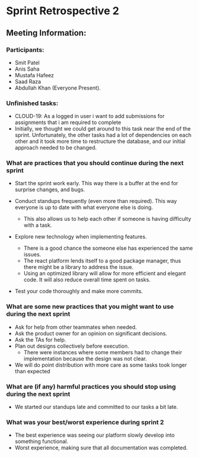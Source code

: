 # Sprint Retrospective 2

## Meeting Information:

### Participants: 
- Smit Patel
- Anis Saha
- Mustafa Hafeez
- Saad Raza
- Abdullah Khan
(Everyone Present).

### Unfinished tasks:
- CLOUD-19: As a logged in user i want to add submissions for assignments that i am required to complete
- Initially, we thought we could get around to this task near the end of the sprint. Unfortunately, the other tasks had a lot of dependencies on each other and it took more time to restructure the database, and our initial approach needed to be changed.

### What are practices that you should continue during the next sprint

- Start the sprint work early. This way there is a buffer at the end for surprise changes, and bugs.
- Conduct standups frequently (even more than required). This way everyone is up to date with what everyone else is doing.
    - This also allows us to help each other if someone is having difficulty with a task. 
- Explore new technology when implementing features.
    - There is a good chance the someone else has experienced the same issues. 
    - The react platform lends itself to a good package manager, thus there might be a library to address the issue.
    - Using an optimized library will allow for more efficient and elegant code. It will also reduce overall time spent on tasks.

- Test your code thoroughly and make more commits.   

### What are some new practices that you might want to use during the next sprint
- Ask for help from other teammates when needed.
- Ask the product owner for an opinion on significant decisions.
- Ask the TAs for help.
- Plan out designs collectively before execution. 
    - There were instances where some members had to change their implementation because the design was not clear.
- We will do point distribution with more care as some tasks took longer than expected

### What are (if any) harmful practices you should stop using during the next sprint
- We started our standups late and committed to our tasks a bit late.

### What was your best/worst experience during sprint 2
- The best experience was seeing our platform slowly develop into something functional.
- Worst experience, making sure that all documentation was completed.
